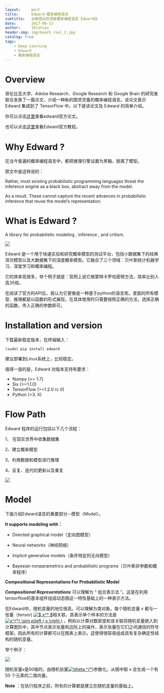 ```yaml
---
layout:     post
title:      Edward-概率编程语言
subtitle:   谷歌提出的深度概率编程语言 Edward😅
date:       2017-06-13
author:     IdiotLeo
header-img: img/beach_real_2.jpg
catalog: true
tags:
    - Deep Learning
    - Edward
    - 概率编程语言
---
```


# Overview

哥伦比亚大学、Adobe Research、Google Research 和 Google Brain 的研究者联合发表了一篇论文，介绍一种新的图灵完备的概率编程语言。该论文表示 Edward 集成到了 TensorFlow 中。以下是该论文及 Edward 的简单介绍。

你可以点击[这里](https://arxiv.org/pdf/1701.03757v1.pdf)查看edward官方论文。

也可以点击[这里](http://edwardlib.org/)查看Edward官方教程。

# Why Edward ?

在当今普遍的概率编程语言中，都把推理引擎设置为黑箱，脱离了模型。

原文中是这样说的：

Rather, most existing probabilistic programming languages threat the inference engine as a black box, abstract away from the model.

As a result. These cannot capture the recent advances in probabilistic inference that reuse the model’s representation.

# What is Edward ?

A library for probabilistic modeling , inference , and critism.

![](http://ow7qvf5zp.bkt.clouddn.com/1.jpg)

Edward 是一个用于快速实验和研究概率模型的测试平台，包括小数据集下的经典测次模型以及大数据集下的深度概率模型。它融合了三个领域：贝叶斯统计机器学习、深度学习和概率编程。

它的效率高很多，举个例子就是：官网上说它做蒙特卡罗哈密顿方法，效率比别人高35倍。

在阅读了官方的API后，我认为它更像是一种基于python的语言库。里面的所有模型、推理都是以函数的形式展现，在具体使用时只需要按照正确的方法，选择正确的函数，传入正确的参数即可。

# Installation and version

下载最新稳定版本，在终端输入：

`(sudo) pip install edward`

建议部署到Linux系统上，比较稳定。

值得一提的是，Edward 对版本支持有要求：

- Numpy (>= 1.7)
- Six (>=1.1.0)
- TensorFlow (>=1.2.0 rc 0)
- Python (>3.  X)

# Flow Path

Edward 程序的运行包括以下几个流程：

1、 在现实世界中收集数据集

2、建立概率模型

3、利用数据和模型进行推理

4、反复、迭代的更新以及重复

![](http://ow7qvf5zp.bkt.clouddn.com/2.jpg)

# Model

下面介绍Edward语言的重要部分--模型（Model）。

**It supports modeling with：**

- Directed graphical model（定向图模型）

- Neural networks（神经网络）

- Implicit generative models（条件特定的无向模型）

- Bayesian nonparametrics and probabilistic programs（贝叶斯非参数和概率程序）

**Compositional Representations For Probabilistic Model**

***Compositional Representations*** 可以理解为 “ 组合表示法 ”。这是在利用tensorflow的基本组件组成动态图这一特性基础上的一种表示方法。

在Edward中，随机变量的地位很高，可以理解为类对象。每个随机变量 *x* 都与一张量（tensor) <a href="https://www.codecogs.com/eqnedit.php?latex=$&space;x^*&space;$" target="_blank"><img src="https://latex.codecogs.com/gif.latex?$&space;x^*&space;$" title="$ x^* $" /></a>相关联，其表示单个样本的方法是 <a href="https://www.codecogs.com/eqnedit.php?latex=x^{*}&space;\sim&space;p\left&space;(&space;x&space;\right&space;)" target="_blank"><img src="https://latex.codecogs.com/gif.latex?x^{*}&space;\sim&space;p\left&space;(&space;x&space;\right&space;)" title="x^{*} \sim p\left ( x \right )" /></a> ，例如以计算对数密度和该关联将随机变量嵌入到计算图形中，其中节点表示张量和边际上的操作，表示张量在它们之间通信的符号框架。因此所有的计算都可以在图表上表示。这使得很容易组成具有复杂确定性结构的随机变量。

举个例子：

![](http://ow7qvf5zp.bkt.clouddn.com/3.jpg)

随机变量*x*是50维的，由随机张量<a href="https://www.codecogs.com/eqnedit.php?latex=\theta&space;^{*}" target="_blank"><img src="https://latex.codecogs.com/gif.latex?\theta&space;^{*}" title="\theta ^{*}" /></a>参数化。从图中取 x 会生成一个有 50 个元素的二值向量。

**Note** ：在执行程序之前，所有的计算都是建立在随机变量的基础上。
